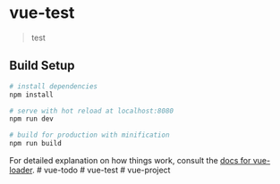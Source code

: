 # vue-test

> test

## Build Setup

``` bash
# install dependencies
npm install

# serve with hot reload at localhost:8080
npm run dev

# build for production with minification
npm run build
```

For detailed explanation on how things work, consult the [docs for vue-loader](http://vuejs.github.io/vue-loader).
#   v u e - t o d o  
 #   v u e - t e s t  
 #   v u e - p r o j e c t  
 